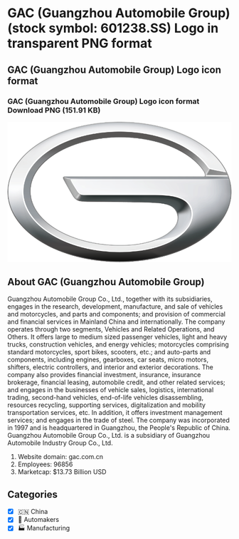 # GAC (Guangzhou Automobile Group) (stock symbol: 601238.SS) Logo in transparent PNG format

## GAC (Guangzhou Automobile Group) Logo icon format

### GAC (Guangzhou Automobile Group) Logo icon format Download PNG (151.91 KB)

![GAC (Guangzhou Automobile Group) Logo icon format Download PNG (151.91 KB)](/img/orig/601238.SS-2e9be250.png)

## About GAC (Guangzhou Automobile Group)

Guangzhou Automobile Group Co., Ltd., together with its subsidiaries, engages in the research, development, manufacture, and sale of vehicles and motorcycles, and parts and components; and provision of commercial and financial services in Mainland China and internationally. The company operates through two segments, Vehicles and Related Operations, and Others. It offers large to medium sized passenger vehicles, light and heavy trucks, construction vehicles, and energy vehicles; motorcycles comprising standard motorcycles, sport bikes, scooters, etc.; and auto-parts and components, including engines, gearboxes, car seats, micro motors, shifters, electric controllers, and interior and exterior decorations. The company also provides financial investment, insurance, insurance brokerage, financial leasing, automobile credit, and other related services; and engages in the businesses of vehicle sales, logistics, international trading, second-hand vehicles, end-of-life vehicles disassembling, resources recycling, supporting services, digitalization and mobility transportation services, etc. In addition, it offers investment management services; and engages in the trade of steel. The company was incorporated in 1997 and is headquartered in Guangzhou, the People's Republic of China. Guangzhou Automobile Group Co., Ltd. is a subsidiary of Guangzhou Automobile Industry Group Co., Ltd.

1. Website domain: gac.com.cn
2. Employees: 96856
3. Marketcap: $13.73 Billion USD


## Categories
- [x] 🇨🇳 China
- [x] 🚗 Automakers
- [x] 🏭 Manufacturing
